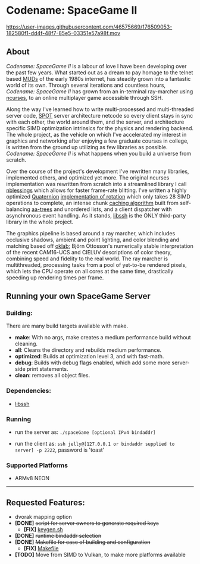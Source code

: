 # Codename: SpaceGame II

https://user-images.githubusercontent.com/46575669/176509053-182580f1-dd4f-48f7-85e5-03351e57a98f.mov

## About

*Codename: SpaceGame II* is a labour of love I have been developing over the past few years. What started out as a dream to pay homage to the telnet based [MUDs](https://en.wikipedia.org/wiki/MUD) of the early 1980s internet, has steadily grown into a fantastic world of its own. Through several iterations and countless hours, *Codename: SpaceGame II* has grown from an in-terminal ray-marcher using [ncurses](https://invisible-island.net/ncurses/ncurses.html), to an online multiplayer game accessible through SSH.

Along the way I've learned how to write multi-processed and multi-threaded server code, [SPOT](https://en.wikipedia.org/wiki/Single_source_of_truth) server architecture netcode so every client stays in sync with each other, the world around them, and the server, and architecture specific SIMD optimization intrinsics for the physics and rendering backend. The whole project, as the vehicle on which I've accelerated my interest in graphics and networking after enjoying a few graduate courses in college, is written from the ground up utilizing as few libraries as possible. *Codename: SpaceGame II* is what happens when you build a universe from scratch.

Over the course of the project's development I've rewritten many libraries, implemented others, and optimized yet more. The original ncurses implementation was rewritten from scratch into a streamlined library I call [nblessings](nblessings) which allows for faster frame-rate blitting. I've written a highly optimized [Quaternion](https://en.wikipedia.org/wiki/Quaternion) [implementation of rotation](math/vector_3d.h) which only takes 28 SIMD operations to complete, an intense chunk [caching algorithm](world) built from self-balancing [aa-trees](https://en.wikipedia.org/wiki/AA_tree) and unordered lists, and a client dispatcher with asynchronous event handling. As it stands, [libssh](https://www.libssh.org/) is the ONLY third-party library in the whole project.

The graphics pipeline is based around a ray marcher, which includes occlusive shadows, ambient and point lighting, and color blending and matching based off [oklab](https://bottosson.github.io/posts/oklab/); Björn Ottosson's numerically stable interpretation of the recent CAM16-UCS and CIELUV descriptions of color theory, combining speed and fidelity to the real world. The ray marcher is multithreaded, processing tasks from a pool of yet-to-be rendered pixels, which lets the CPU operate on all cores at the same time, drastically speeding up rendering times per frame.


## Running your own SpaceGame Server

### Building:

There are many build targets available with make.

- **make**: With no args, make creates a medium performance build without cleaning.
- **all**: Cleans the directory and rebuilds medium performance.
- **optimized**: Builds at optimization level 3, and with fast-math.
- **debug**: Builds with debug flags enabled, which add some more server-side print statements.
- **clean**: removes all object files.

### Dependencies:

- [libssh](https://www.libssh.org/)

### Running

- run the server as: `./spaceGame [optional IPv4 bindaddr]`

- run the client as: `ssh jelly@[127.0.0.1 or bindaddr supplied to server] -p 2222`, password is 'toast'

### Supported Platforms

- ARMv8 NEON

---

## Requested Features:

- dvorak mapping option
- **[DONE]** ~~script for server owners to generate required keys~~
  - **[FIX]** [keygen.sh](keygen.sh)
- **[DONE]** ~~runtime bindaddr selection~~
- **[DONE]** ~~Makefile for ease of building and configuration~~
  - **[FIX]** [Makefile](Makefile)
- **[TODO]** Move from SIMD to Vulkan, to make more platforms available
